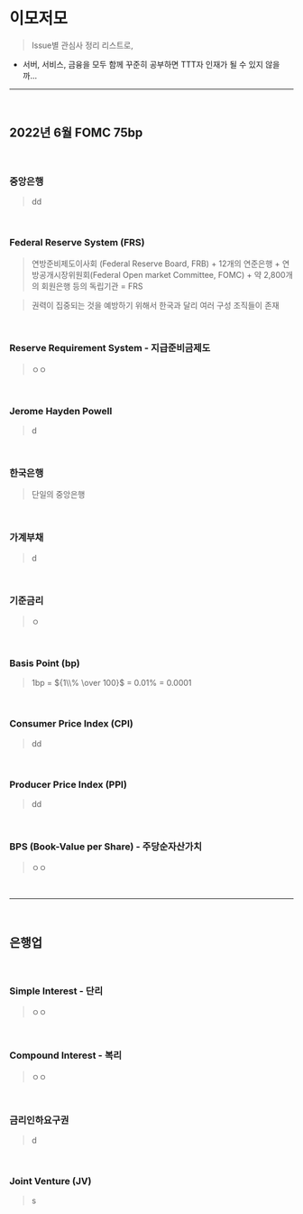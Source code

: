 # 이모저모
> Issue별 관심사 정리 리스트로, 
* 서버, 서비스, 금융을 모두 함께 꾸준히 공부하면 TTT자 인재가 될 수 있지 않을까... 

<hr>
<br>

## 2022년 6월 FOMC 75bp
#### 

<br>

### 중앙은행
> dd

<br>

### Federal Reserve System (FRS)
> 연방준비제도이사회 (Federal Reserve Board, FRB) + 12개의 연준은행 + 연방공개시장위원회(Federal Open market Committee, FOMC) + 약 2,800개의 회원은행 등의 독립기관 = FRS

> 권력이 집중되는 것을 예방하기 위해서 한국과 달리 여러 구성 조직들이 존재

<br>

### Reserve Requirement System - 지급준비금제도
> ㅇㅇ

<br>

### Jerome Hayden Powell
> d

<br> 

### 한국은행
> 단일의 중앙은행

<br>

### 가계부채
> d

<br>

### 기준금리
> ㅇ

<br>

### Basis Point (bp)
>  1bp = ${1\\% \over 100}$ = 0.01% = 0.0001 

<br>

### Consumer Price Index (CPI)
> dd

<br>

### Producer Price Index (PPI)
> dd

<br>

### BPS (Book-Value per Share) - 주당순자산가치
> ㅇㅇ

<br>
<hr>
<br>

## 은행업
#### 

<br>

### Simple Interest - 단리
> ㅇㅇ 

<br>

### Compound Interest - 복리
> ㅇㅇ

<br>

### 금리인하요구권
> d

<br>

### Joint Venture (JV)
> s

